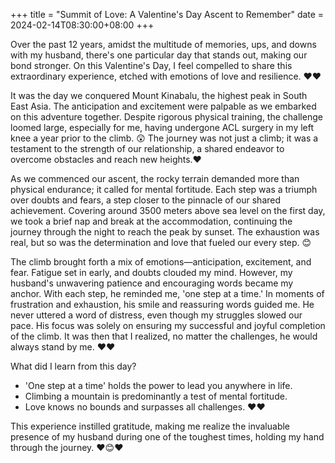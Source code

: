 +++
title = "Summit of Love: A Valentine's Day Ascent to Remember"
date = 2024-02-14T08:30:00+08:00
+++



Over the past 12 years, amidst the multitude of memories, ups, and downs with my husband, there's one particular day that stands out, making our bond stronger. On this Valentine's Day, I feel compelled to share this extraordinary experience, etched with emotions of love and resilience. ❤️❤️

It was the day we conquered Mount Kinabalu, the highest peak in South East Asia. The anticipation and excitement were palpable as we embarked on this adventure together. Despite rigorous physical training, the challenge loomed large, especially for me, having undergone ACL surgery in my left knee a year prior to the climb. 😲
The journey was not just a climb; it was a testament to the strength of our relationship, a shared endeavor to overcome obstacles and reach new heights.❤️

As we commenced our ascent, the rocky terrain demanded more than physical endurance; it called for mental fortitude. Each step was a triumph over doubts and fears, a step closer to the pinnacle of our shared achievement. Covering around 3500 meters above sea level on the first day, we took a brief nap and break at the accommodation, continuing the journey through the night to reach the peak by sunset. The exhaustion was real, but so was the determination and love that fueled our every step. 😊

The climb brought forth a mix of emotions—anticipation, excitement, and fear. Fatigue set in early, and doubts clouded my mind. However, my husband's unwavering patience and encouraging words became my anchor. With each step, he reminded me, 'one step at a time.' In moments of frustration and exhaustion, his smile and reassuring words guided me. He never uttered a word of distress, even though my struggles slowed our pace. His focus was solely on ensuring my successful and joyful completion of the climb. It was then that I realized, no matter the challenges, he would always stand by me. ❤️❤️

What did I learn from this day?

- 'One step at a time' holds the power to lead you anywhere in life.
- Climbing a mountain is predominantly a test of mental fortitude.
- Love knows no bounds and surpasses all challenges. ❤️❤️


This experience instilled gratitude, making me realize the invaluable presence of my husband during one of the toughest times, holding my hand through the journey. ❤️😊❤️